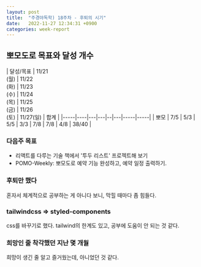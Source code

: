 ```yaml
---
layout: post
title:  "주경야독학) 18주차 - 후퇴의 시기"
date:   2022-11-27 12:34:31 +0900
categories: week-report
---
```

## 뽀모도로 목표와 달성 개수

| 달성/목표  | 11/21<br>(월) | 11/22<br>(화) | 11/23<br>(수) | 11/24<br>(목) | 11/25<br>(금) | 11/26<br>(토) | 11/27(일)  | 합계  |
|-----|----|---|---|--|---|-----|-----|
| 뽀모  | 7/5  | 5/3 | 5/5 | 3/3 | 7/8 | 7/8 | 4/8 | 38/40 |


### 다음주 목표

* 리액트를 다루는 기술 책에서 '투두 리스트' 프로젝트해 보기
* POMO-Weekly: 뽀모도로 예약 기능 완성하고, 예약 일정 출력하기. 


### 후퇴만 했다

혼자서 체계적으로 공부하는 게 아니다 보니, 막힐 때마다 좀 힘들다. 

### tailwindcss => styled-components

css를 바꾸기로 했다. tailwind의 한계도 있고, 공부에 도움이 안 되는 것 같다.


### 희망인 줄 착각했던 지난 몇 개월

희망이 생긴 줄 알고 즐거웠는데, 아니었던 것 같다.

